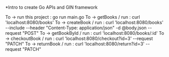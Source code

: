 *Intro to create Go APIs and GIN framework

To -> run this project : go run main.go
To -> getBooks / run :  curl 'localhost:8080/books'
To -> createBook / run :  curl 'localhost:8080/books' --include --header "Content-Type: application/json" -d @body.json --request 
"POST"
To -> getBookById / run : curl 'localhost:8080/books/:id'
To -> checkoutBook / run :  curl 'localhost:8080/checkout?id=3' --request "PATCH"
To -> returnBook / run :  curl 'localhost:8080/return?id=3' --request "PATCH"